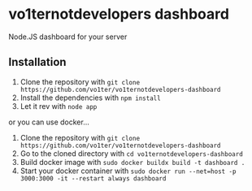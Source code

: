 # vo1ternotdevelopers dashboard

Node.JS dashboard for your server

## Installation

1. Clone the repository with `git clone https://github.com/vo1ter/vo1ternotdevelopers-dashboard`
2. Install the dependencies with `npm install`
3. Let it rev with `node app`

or you can use docker...

1. Clone the repository with `git clone https://github.com/vo1ter/vo1ternotdevelopers-dashboard`
2. Go to the cloned directory with `cd vo1ternotdevelopers-dashboard`
3. Build docker image with `sudo docker buildx build -t dashboard .`
4. Start your docker container with `sudo docker run --net=host -p 3000:3000 -it --restart always dashboard`

